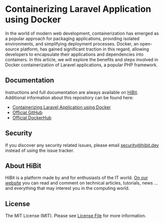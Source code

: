 # Containerizing Laravel Application using Docker
In the world of modern web development, containerization has emerged as a popular approach for packaging applications, providing isolated environments, and simplifying deployment processes. Docker, an open-source platform, has gained significant traction in this regard, allowing developers to encapsulate their applications and dependencies into containers. In this article, we will explore the benefits and steps involved in Docker containerization of Laravel applications, a popular PHP framework.  

## Documentation
Instructions and full documentation are always available on [HiBit](https://www.hibit.dev).  
Additional information about this repository can be found here:
- [Containerizing Laravel Application using Docker](https://www.hibit.dev/posts/108/containerizing-laravel-application-using-docker)
- [Official GitHub](https://github.com/hibit-dev/php-containerization)
- [Official DockerHub](https://hub.docker.com/repository/docker/hibitdev/php-base)

## Security
If you discover any security related issues, please email security@hibit.dev instead of using the issue tracker.

## About HiBit
HiBit is a platform made by and for enthusiasts of the IT world. [On our website](https://www.hibit.dev) you can read and comment on technical articles, tutorials, news ... and everything that may interest you in the computing world.

## License
The MIT License (MIT). Please see [License File](LICENSE) for more information.
